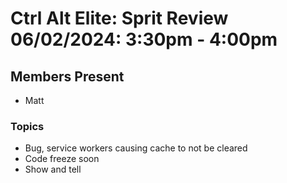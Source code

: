 # Ctrl Alt Elite: Sprit Review <br> 06/02/2024: 3:30pm - 4:00pm

## Members Present

- Matt

### Topics

 - Bug, service workers causing cache to not be cleared
 - Code freeze soon
 - Show and tell
 
